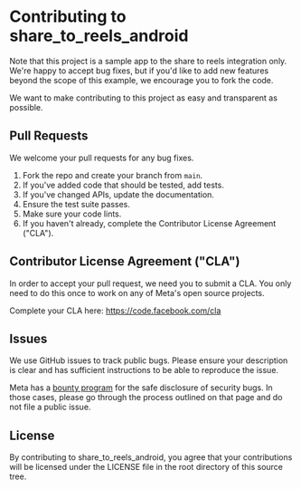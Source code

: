# Contributing to share_to_reels_android
Note that this project is a sample app to the share to reels integration only. We're happy to accept bug fixes, but if you'd like to add new features beyond the scope of this example, we encourage you to fork the code.

We want to make contributing to this project as easy and transparent as
possible.

## Pull Requests
We welcome your pull requests for any bug fixes.

1. Fork the repo and create your branch from `main`.
2. If you've added code that should be tested, add tests.
3. If you've changed APIs, update the documentation.
4. Ensure the test suite passes.
5. Make sure your code lints.
6. If you haven't already, complete the Contributor License Agreement ("CLA").

## Contributor License Agreement ("CLA")
In order to accept your pull request, we need you to submit a CLA. You only need
to do this once to work on any of Meta's open source projects.

Complete your CLA here: <https://code.facebook.com/cla>

## Issues
We use GitHub issues to track public bugs. Please ensure your description is
clear and has sufficient instructions to be able to reproduce the issue.

Meta has a [bounty program](https://www.facebook.com/whitehat/) for the safe
disclosure of security bugs. In those cases, please go through the process
outlined on that page and do not file a public issue.

## License
By contributing to share_to_reels_android, you agree that your contributions will be licensed
under the LICENSE file in the root directory of this source tree.
